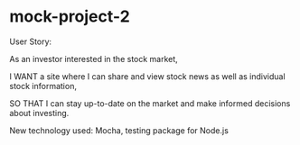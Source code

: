 # mock-project-2

User Story:

As an investor interested in the stock market,

I WANT a site where I can share and view stock news as well as individual stock information,

SO THAT I can stay up-to-date on the market and make informed decisions about investing.


New technology used: Mocha, testing package for Node.js